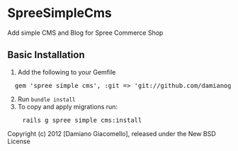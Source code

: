 SpreeSimpleCms
===================

Add simple CMS and Blog for Spree Commerce Shop


Basic Installation
------------------

1. Add the following to your Gemfile
<pre>
  gem 'spree_simple_cms', :git => 'git://github.com/damianogiacomello/spree_simple_cms'
</pre>
2. Run `bundle install`
3. To copy and apply migrations run:
<pre>
	rails g spree_simple_cms:install
</pre>

Copyright (c) 2012 [Damiano Giacomello], released under the New BSD License
